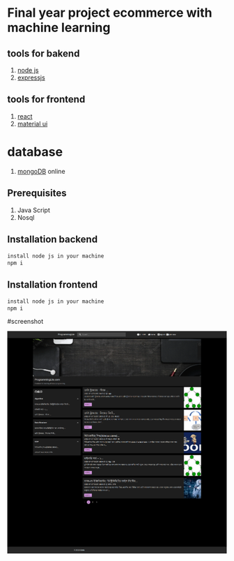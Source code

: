 # Final year project ecommerce with machine learning

## tools for bakend
1. [node js](https://www.djangoproject.com/)
2. [expressjs](http://www.django-rest-framework.org/)

## tools for frontend
1. [react](https://reactjs.org/)
2. [material ui](https://react-bootstrap.github.io/)

# database
1. [mongoDB](mongodb) online

## Prerequisites
1. Java Script
2. Nosql


## Installation backend
```
install node js in your machine
npm i
```
## Installation frontend
```
install node js in your machine
npm i
```

#screenshot

![homepage](https://github.com/ayanchyaziz123/programming-lite-mern-stack/blob/master/scrrenshots/1.homepagedark.png?raw=true)
